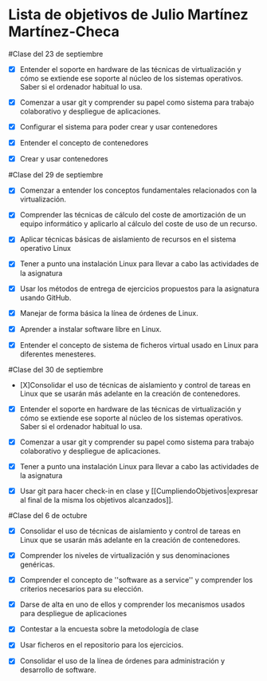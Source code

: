 Lista de objetivos de Julio Martínez Martínez-Checa
============================

#Clase del 23 de septiembre

* [X] Entender el soporte en hardware de las técnicas de virtualización y cómo se extiende ese soporte al núcleo de los sistemas operativos. Saber si el ordenador habitual lo usa.

* [X] Comenzar a usar git y comprender su papel como sistema para trabajo colaborativo y despliegue de aplicaciones.

* [X] Configurar el sistema para poder crear y usar contenedores

* [X] Entender el concepto de contenedores

* [X] Crear y usar contenedores


#Clase del 29 de septiembre

* [X] Comenzar a entender los conceptos fundamentales relacionados con la virtualización.

* [X] Comprender las técnicas de cálculo del coste de amortización de un equipo informático y aplicarlo al cálculo del coste de uso de un recurso.

* [X] Aplicar técnicas básicas de aislamiento de recursos en el sistema operativo Linux

* [X] Tener a punto una instalación Linux para llevar a cabo las actividades de la asignatura

* [X] Usar los métodos de entrega de ejercicios propuestos para la asignatura usando GitHub.

* [X] Manejar de forma básica la línea de órdenes de Linux.

* [X] Aprender a instalar software libre en Linux.

* [X] Entender el concepto de sistema de ficheros virtual usado en Linux para diferentes menesteres.


#Clase del 30 de septiembre

* [X]Consolidar el uso de técnicas de aislamiento y control de tareas en Linux que se usarán más adelante en la creación de contenedores.

* [X] Entender el soporte en hardware de las técnicas de virtualización y cómo se extiende ese soporte al núcleo de los sistemas operativos. Saber si el ordenador habitual lo usa.

* [X] Comenzar a usar git y comprender su papel como sistema para trabajo colaborativo y despliegue de aplicaciones.

* [X] Tener a punto una instalación Linux para llevar a cabo las actividades de la asignatura

* [X] Usar git para hacer check-in en clase y [[CumpliendoObjetivos|expresar al final de la misma los objetivos alcanzados]].

#Clase del 6 de octubre

* [X] Consolidar el uso de técnicas de aislamiento y control de tareas en Linux que se usarán más adelante en la creación de contenedores.

* [X] Comprender los niveles de virtualización y sus denominaciones genéricas.

* [X] Comprender el concepto de ''software as a service'' y comprender los criterios necesarios para su elección.

* [X] Darse de alta en uno de ellos y comprender los mecanismos usados para despliegue de aplicaciones

* [X] Contestar a la encuesta sobre la metodología de clase

* [X] Usar ficheros en el repositorio para los ejercicios.

* [X] Consolidar el uso de la línea de órdenes para administración y desarrollo de software.

